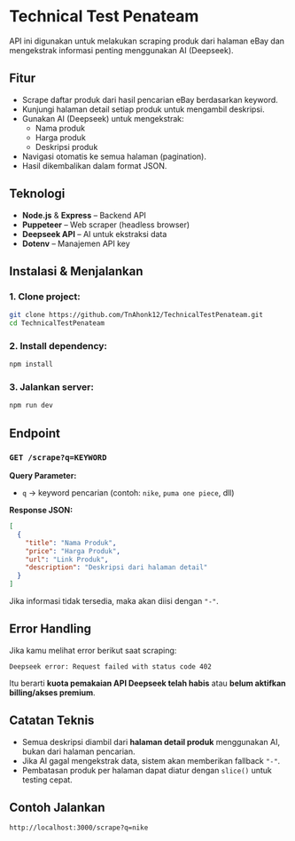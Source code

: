 # Technical Test Penateam

API ini digunakan untuk melakukan scraping produk dari halaman eBay dan mengekstrak informasi penting menggunakan AI (Deepseek).

## Fitur

- Scrape daftar produk dari hasil pencarian eBay berdasarkan keyword.
- Kunjungi halaman detail setiap produk untuk mengambil deskripsi.
- Gunakan AI (Deepseek) untuk mengekstrak:
  - Nama produk
  - Harga produk
  - Deskripsi produk
- Navigasi otomatis ke semua halaman (pagination).
- Hasil dikembalikan dalam format JSON.

## Teknologi

- **Node.js** & **Express** – Backend API
- **Puppeteer** – Web scraper (headless browser)
- **Deepseek API** – AI untuk ekstraksi data
- **Dotenv** – Manajemen API key

## Instalasi & Menjalankan

### 1. Clone project:
```bash
git clone https://github.com/TnAhonk12/TechnicalTestPenateam.git
cd TechnicalTestPenateam
```

### 2. Install dependency:
```bash
npm install
```

### 3. Jalankan server:
```bash
npm run dev
```

## Endpoint

### `GET /scrape?q=KEYWORD`

 **Query Parameter:**
- `q` → keyword pencarian (contoh: `nike`, `puma one piece`, dll)

 **Response JSON:**
```json
[
  {
    "title": "Nama Produk",
    "price": "Harga Produk",
    "url": "Link Produk",
    "description": "Deskripsi dari halaman detail"
  }
]
```

Jika informasi tidak tersedia, maka akan diisi dengan `"-"`.

## Error Handling

Jika kamu melihat error berikut saat scraping:

```
Deepseek error: Request failed with status code 402
```

Itu berarti **kuota pemakaian API Deepseek telah habis** atau **belum aktifkan billing/akses premium**.

## Catatan Teknis

- Semua deskripsi diambil dari **halaman detail produk** menggunakan AI, bukan dari halaman pencarian.
- Jika AI gagal mengekstrak data, sistem akan memberikan fallback `"-"`.
- Pembatasan produk per halaman dapat diatur dengan `slice()` untuk testing cepat.

## Contoh Jalankan

```
http://localhost:3000/scrape?q=nike
```
